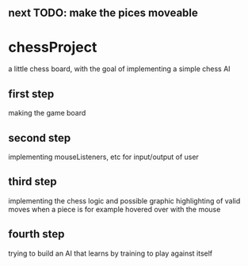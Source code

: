 ## next TODO: make the pices moveable

# chessProject
a little chess board, with the goal of implementing a simple chess AI

## first step
making the game board

## second step 
implementing mouseListeners, etc for input/output of user

## third step 
implementing the chess logic and possible graphic highlighting of valid moves when a piece is for example hovered over with the mouse

## fourth step
trying to build an AI that learns by training to play against itself
